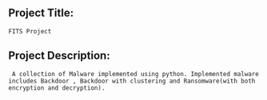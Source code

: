 ## Project Title:

    FITS Project

## Project Description:

     A collection of Malware implemented using python. Implemented malware includes Backdoor , Backdoor with clustering and Ransomware(with both encryption and decryption).
